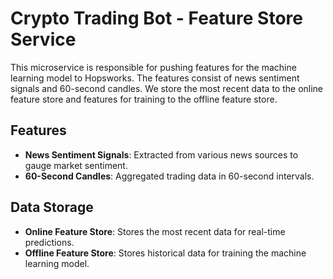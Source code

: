 # Crypto Trading Bot - Feature Store Service

This microservice is responsible for pushing features for the machine learning model to Hopsworks. The features consist of news sentiment signals and 60-second candles. We store the most recent data to the online feature store and features for training to the offline feature store.

## Features

- **News Sentiment Signals**: Extracted from various news sources to gauge market sentiment.
- **60-Second Candles**: Aggregated trading data in 60-second intervals.

## Data Storage

- **Online Feature Store**: Stores the most recent data for real-time predictions.
- **Offline Feature Store**: Stores historical data for training the machine learning model.